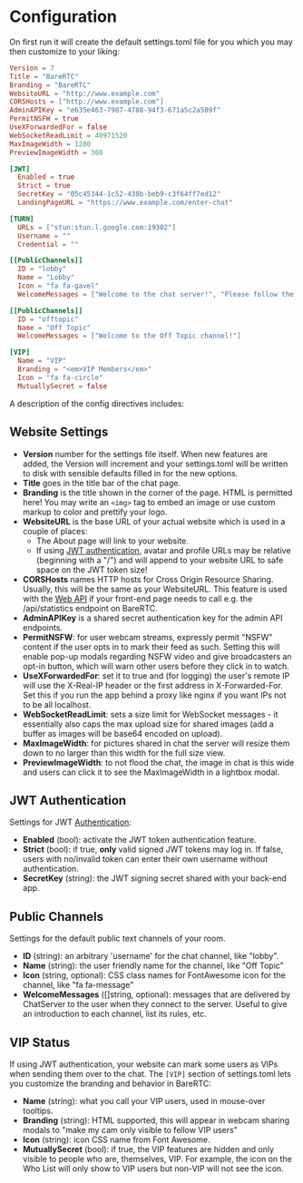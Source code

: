 # Configuration

On first run it will create the default settings.toml file for you which you may then customize to your liking:

```toml
Version = 7
Title = "BareRTC"
Branding = "BareRTC"
WebsiteURL = "http://www.example.com"
CORSHosts = ["http://www.example.com"]
AdminAPIKey = "e635e463-7987-4788-94f3-671a5c2a589f"
PermitNSFW = true
UseXForwardedFor = false
WebSocketReadLimit = 40971520
MaxImageWidth = 1280
PreviewImageWidth = 360

[JWT]
  Enabled = true
  Strict = true
  SecretKey = "05c45344-1c52-430b-beb9-c3f64ff7ed12"
  LandingPageURL = "https://www.example.com/enter-chat"

[TURN]
  URLs = ["stun:stun.l.google.com:19302"]
  Username = ""
  Credential = ""

[[PublicChannels]]
  ID = "lobby"
  Name = "Lobby"
  Icon = "fa fa-gavel"
  WelcomeMessages = ["Welcome to the chat server!", "Please follow the basic rules:\n\n1. Have fun\n2. Be kind"]

[[PublicChannels]]
  ID = "offtopic"
  Name = "Off Topic"
  WelcomeMessages = ["Welcome to the Off Topic channel!"]

[VIP]
  Name = "VIP"
  Branding = "<em>VIP Members</em>"
  Icon = "fa fa-circle"
  MutuallySecret = false
```

A description of the config directives includes:

## Website Settings

* **Version** number for the settings file itself. When new features are added, the Version will increment and your settings.toml will be written to disk with sensible defaults filled in for the new options.
* **Title** goes in the title bar of the chat page.
* **Branding** is the title shown in the corner of the page. HTML is permitted here! You may write an `<img>` tag to embed an image or use custom markup to color and prettify your logo.
* **WebsiteURL** is the base URL of your actual website which is used in a couple of places:
    * The About page will link to your website.
    * If using [JWT authentication](#authentication), avatar and profile URLs may be relative (beginning with a "/") and will append to your website URL to safe space on the JWT token size!
* **CORSHosts** names HTTP hosts for Cross Origin Resource Sharing. Usually, this will be the same as your WebsiteURL. This feature is used with the [Web API](API.md) if your front-end page needs to call e.g. the /api/statistics endpoint on BareRTC.
* **AdminAPIKey** is a shared secret authentication key for the admin API endpoints.
* **PermitNSFW**: for user webcam streams, expressly permit "NSFW" content if the user opts in to mark their feed as such. Setting this will enable pop-up modals regarding NSFW video and give broadcasters an opt-in button, which will warn other users before they click in to watch.
* **UseXForwardedFor**: set it to true and (for logging) the user's remote IP will use the X-Real-IP header or the first address in X-Forwarded-For. Set this if you run the app behind a proxy like nginx if you want IPs not to be all localhost.
* **WebSocketReadLimit**: sets a size limit for WebSocket messages - it essentially also caps the max upload size for shared images (add a buffer as images will be base64 encoded on upload).
* **MaxImageWidth**: for pictures shared in chat the server will resize them down to no larger than this width for the full size view.
* **PreviewImageWidth**: to not flood the chat, the image in chat is this wide and users can click it to see the MaxImageWidth in a lightbox modal.

## JWT Authentication

Settings for JWT [Authentication](#authentication):

* **Enabled** (bool): activate the JWT token authentication feature.
* **Strict** (bool): if true, **only** valid signed JWT tokens may log in. If false, users with no/invalid token can enter their own username without authentication.
* **SecretKey** (string): the JWT signing secret shared with your back-end app.

## Public Channels

Settings for the default public text channels of your room.

* **ID** (string): an arbitrary 'username' for the chat channel, like "lobby".
* **Name** (string): the user friendly name for the channel, like "Off Topic"
* **Icon** (string, optional): CSS class names for FontAwesome icon for the channel, like "fa fa-message"
* **WelcomeMessages** ([]string, optional): messages that are delivered by ChatServer to the user when they connect to the server. Useful to give an introduction to each channel, list its rules, etc.

## VIP Status

If using JWT authentication, your website can mark some users as VIPs when sending them over to the chat. The `[VIP]` section of settings.toml lets you customize the branding and behavior in BareRTC:

* **Name** (string): what you call your VIP users, used in mouse-over tooltips.
* **Branding** (string): HTML supported, this will appear in webcam sharing modals to "make my cam only visible to fellow VIP users"
* **Icon** (string): icon CSS name from Font Awesome.
* **MutuallySecret** (bool): if true, the VIP features are hidden and only visible to people who are, themselves, VIP. For example, the icon on the Who List will only show to VIP users but non-VIP will not see the icon.